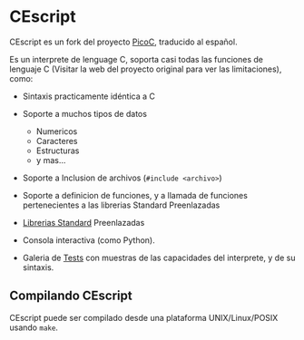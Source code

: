 # CEscript

CEscript es un fork del proyecto [PicoC], traducido al español.

Es un interprete de lenguage C, soporta casi todas las funciones de lenguaje C (Visitar la web del proyecto original para ver las limitaciones), como:

* Sintaxis practicamente idéntica a C

* Soporte a muchos tipos de datos
	+ Numericos
	+ Caracteres
	+ Estructuras
	+ y mas...

* Soporte a Inclusion de archivos (`#include <archivo>`)

* Soporte a definicion de funciones, y a llamada de funciones pertenecientes a las librerias Standard Preenlazadas

* [Librerias Standard] Preenlazadas 

* Consola interactiva (como Python).

* Galeria de [Tests] con muestras de las capacidades del interprete, y de su sintaxis.


## Compilando CEscript

CEscript puede ser compilado desde una plataforma UNIX/Linux/POSIX usando `make`.

[PicoC]: http://code.google.com/p/picoc/
[Librerias Standard]: ./develop/cstdlib/
[Tests]: ./develop/test/